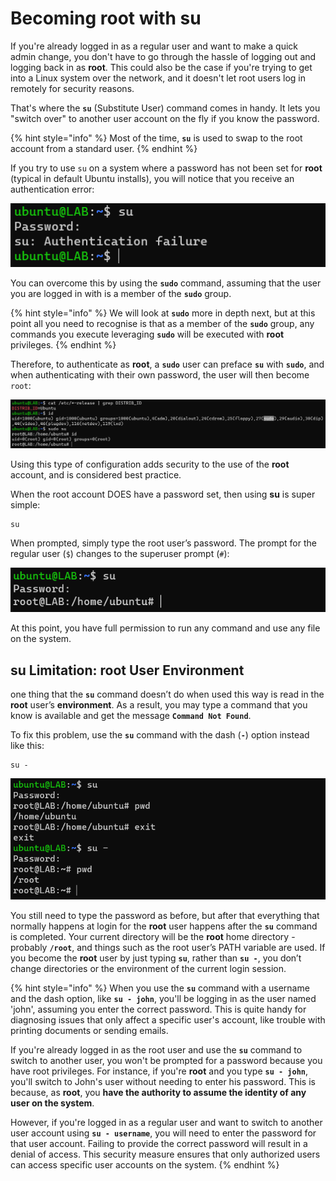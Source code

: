 # Becoming root with su

If you're already logged in as a regular user and want to make a quick admin change, you don't have to go through the hassle of logging out and logging back in as **root**. This could also be the case if you're trying to get into a Linux system over the network, and it doesn't let root users log in remotely for security reasons.

That's where the **`su`** (Substitute User) command comes in handy. It lets you "switch over" to another user account on the fly if you know the password.

{% hint style="info" %}
Most of the time, **`su`** is used to swap to the root account from a standard user.
{% endhint %}

If you try to use `su` on a system where a password has not been set for **root** (typical in default Ubuntu installs), you will notice that you receive an authentication error:

![Ubuntu default installation, where root has no password set](<../../../../../../.gitbook/assets/image (164).png>)

You can overcome this by using the **`sudo`** command, assuming that the user you are logged in with is a member of the **`sudo`** group.&#x20;

{% hint style="info" %}
We will look at **`sudo`** more in depth next, but at this point all you need to recognise is that as a member of the **`sudo`** group, any commands you execute leveraging **`sudo`** will be executed with **root** privileges.&#x20;
{% endhint %}

Therefore, to authenticate as **root**, a **`sudo`** user can preface **`su`** with **`sudo`**, and when authenticating with their own password, the user will then become `root`:

![A user, as a member of the sudo group, is able to switch to the root account via sudo su](<../../../../../../.gitbook/assets/image (86).png>)

Using this type of configuration adds security to the use of the **root** account, and is considered best practice.

When the root account DOES have a password set, then using **su** is super simple:

```
su
```

When prompted, simply type the root user’s password. The prompt for the regular user (`$`) changes to the superuser prompt (`#`):

![Using su to become root](<../../../../../../.gitbook/assets/image (49).png>)

At this point, you have full permission to run any command and use any file on the system.

##

## su Limitation: root User Environment

one thing that the **`su`** command doesn’t do when used this way is read in the **root** user’s **environment**. As a result, you may type a command that you know is available and get the message **`Command Not Found`**.&#x20;

To fix this problem, use the **`su`** command with the dash (**`-`**) option instead like this:

```
su -
```

![Logging in as root via su, assuming the root user environment](<../../../../../../.gitbook/assets/image (81).png>)

You still need to type the password as before, but after that everything that normally happens at login for the **root** user happens after the **`su`** command is completed. Your current directory will be the **root** home directory - probably **`/root`**, and things such as the root user’s PATH variable are used. If you become the **root** user by just typing **`su`**, rather than **`su -`**, you don’t change directories or the environment of the current login session.

{% hint style="info" %}
When you use the **`su`** command with a username and the dash option, like **`su - john`**, you'll be logging in as the user named 'john', assuming you enter the correct password. This is quite handy for diagnosing issues that only affect a specific user's account, like trouble with printing documents or sending emails.



If you're already logged in as the root user and use the **`su`** command to switch to another user, you won't be prompted for a password because you have root privileges. For instance, if you're **root** and you type **`su - john`**, you'll switch to John's user without needing to enter his password. This is because, as **root**, you **have the authority to assume the identity of any user on the system**.



However, if you're logged in as a regular user and want to switch to another user account using **`su - username`**, you will need to enter the password for that user account. Failing to provide the correct password will result in a denial of access. This security measure ensures that only authorized users can access specific user accounts on the system.
{% endhint %}

